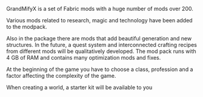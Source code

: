 GrandMifyX is a set of Fabric mods with a huge number of mods over 200. 

 


 

Various mods related to research, magic and technology have been added to the modpack.

Also in the package there are mods that add beautiful generation and new structures. In the future, a quest system and interconnected crafting recipes from different mods will be qualitatively developed. The mod pack runs with 4 GB of RAM and contains many optimization mods and fixes.

 

At the beginning of the game you have to choose a class, profession and a factor affecting the complexity of the game.

 

When creating a world, a starter kit will be available to you
